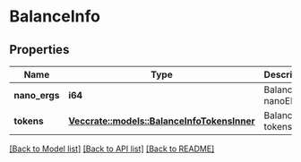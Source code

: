 # BalanceInfo

## Properties

Name | Type | Description | Notes
------------ | ------------- | ------------- | -------------
**nano_ergs** | **i64** | Balance of nanoERGs | 
**tokens** | [**Vec<crate::models::BalanceInfoTokensInner>**](BalanceInfo_tokens_inner.md) | Balance of tokens | 

[[Back to Model list]](../README.md#documentation-for-models) [[Back to API list]](../README.md#documentation-for-api-endpoints) [[Back to README]](../README.md)


